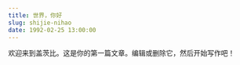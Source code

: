 ```yaml
---
title: 世界，你好
slug: shijie-nihao
date: 1992-02-25 13:00:00
---
```


欢迎来到盖茨比。这是你的第一篇文章。编辑或删除它，然后开始写作吧！
